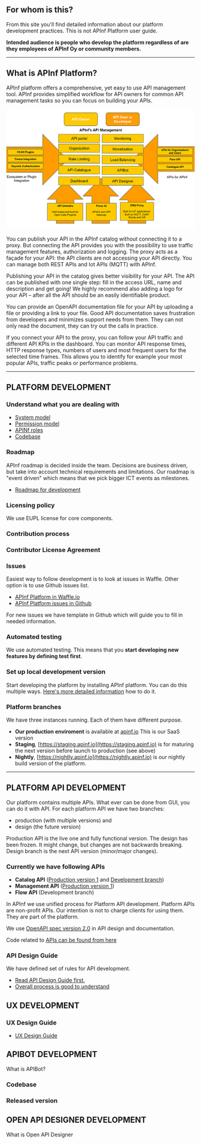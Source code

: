 ## For whom is this?

From this site you'll find detailed information about our platform development practices. This is not APInf Platform user guide. 

**Intended audience is people who develop the platform regardless of are they employees of APInf Oy or community members.**

<hr/>

## What is APInf Platform? 

APInf platform offers a comprehensive, yet easy to use API management tool. APInf provides simplified workflow for API owners for common API management tasks so you can focus on building your APIs.

![APInf Platform overview](https://raw.githubusercontent.com/apinf/developer/master/apinf-overview.png)

You can publish your API in the APInf catalog without connecting it to a proxy. But connecting the API provides you with the possibility to use traffic management features, authorization and logging. The proxy acts as a façade for your API: the API clients are not accessing your API directly.​ You can manage both REST APIs and Iot APIs (MQTT) with APInf.

Publishing your API in the catalog gives better visibility for your API. The API can be published with one single step: fill in the access URL, name and description and get going! We highly recommend also adding a logo for your API – after all the API should be an easily identifiable product.

You can provide an OpenAPI documentation file for your API by uploading a file or providing a link to your file. Good API documentation saves frustration from developers and minimizes support needs from them. They can not only read the document, they can try out the calls in practice.

If you connect your API to the proxy, you can follow your API traffic and different API KPIs in the dashboard. You can monitor API response times, HTTP response types, numbers of users and most frequent users for the selected time frames. This allows you to identify for example your most popular APIs, traffic peaks or performance problems.

<hr/>

## PLATFORM DEVELOPMENT

### Understand what you are dealing with

- [System model](https://raw.githubusercontent.com/apinf/docs/master/docs/develop/Architecture/Apinf-systemModel.png)
- [Permission model](https://raw.githubusercontent.com/apinf/docs/master/docs/develop/Architecture/Apinf-permissionsModel.png)
- [APINf roles](https://github.com/apinf/docs/blob/master/docs/develop/Architecture/User-Roles-in-Apinf.md)
- [Codebase](https://github.com/apinf/platform)

### Roadmap

APInf roadmap is decided inside the team. Decisions are business driven, but take into account technical requirements and limitations. Our roadmap is "event driven" which means that we pick bigger ICT events as milestones.   

- [Roadmap for development](https://waffle.io/apinf/roadmap)

### Licensing policy

We use EUPL license for core components. 

### Contribution process

### Contributor License Agreement

### Issues

Easiest way to follow development is to look at issues in Waffle. Other option is to use Github issues list. 
- [APInf Platform in Waffle.io](https://waffle.io/apinf/platform)
- [APInf Platform issues in Github](https://github.com/apinf/platform/issues)

For new issues we have template in Github which will guide you to fill in needed information. 

### Automated testing

We use automated testing. This means that you **start developing new features by defining test first**. 

### Set up local development version 
Start developing the platform by installing APInf platform. You can do this multiple ways. [Here's more detailed information](https://github.com/apinf/platform/blob/develop/INSTALL.md) how to do it. 

### Platform branches
We have three instances running. Each of them have different purpose. 

- **Our production enviroment** is available at [apinf.io](https://apinf.io) This is our SaaS version
- **Staging**, [https://staging.apinf.io](https://staging.apinf.io) is for maturing the next version before launch to production (see above)
- **Nightly**, [https://nightly.apinf.io](https://nightly.apinf.io) is our nightly build version of the platform. 

<hr/>

## PLATFORM API DEVELOPMENT

Our platform contains multiple APIs. What ever can be done from GUI, you can do it with API. For each platform API we have two branches:
- production (with multiple versions) and
- design (the future version)

Production API is the live one and fully functional version. The design has been frozen. It might change, but changes are not backwards breaking. Design branch is the next API version (minor/major changes). 

### Currently we have following APIs 
- **Catalog API** ([Production version 1](https://apinf.io/apis/apinf-catalog-rest-api-1) and [Development branch](https://apinf.io/apis/apinf-catalog-rest-api-design))
- **Management API** ([Production version 1](https://apinf.io/apis/apinf-management-rest-api))
- **Flow API** (Development branch)

In APInf we use unified process for Platform API development. Platform APIs are non-profit APIs. Our intention is not to charge clients for using them. They are part of the platform.

We use [OpenAPI spec version 2.0](https://github.com/OAI/OpenAPI-Specification/blob/master/versions/2.0.md) in API design and documentation. 


Code related to [APIs can be found from here](https://github.com/apinf/platform/tree/develop/apinf_packages/apis)

### API Design Guide
We have defined set of rules for API development. 
- [Read API Design Guide first.](https://apinf.gitbooks.io/api-guidelines/content/)
- [Overall process is good to understand](https://apinf.gitbooks.io/api-guidelines/content/process.html)


## UX DEVELOPMENT

### UX Design Guide

- [UX Design Guide]() 

## APIBOT DEVELOPMENT
What is APIBot? 


### Codebase

### Released version


## OPEN API DESIGNER DEVELOPMENT
What is Open API Designer


